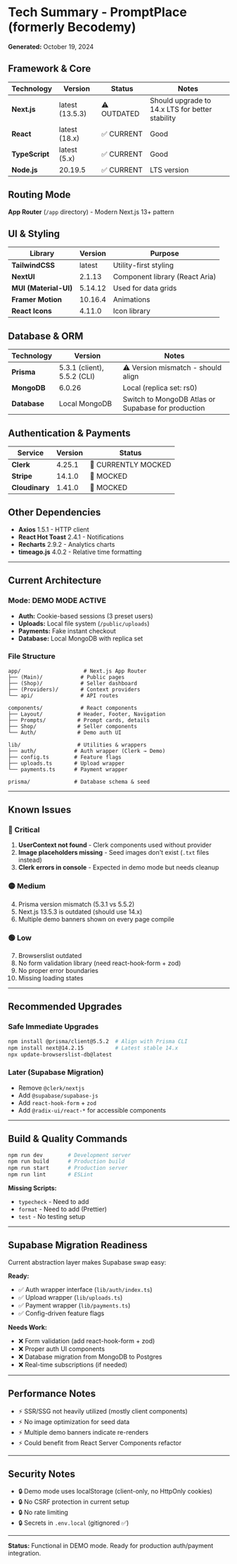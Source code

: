 # Tech Summary - PromptPlace (formerly Becodemy)

**Generated:** October 19, 2024

## Framework & Core

| Technology | Version | Status | Notes |
|------------|---------|--------|-------|
| **Next.js** | latest (13.5.3) | ⚠️ OUTDATED | Should upgrade to 14.x LTS for better stability |
| **React** | latest (18.x) | ✅ CURRENT | Good |
| **TypeScript** | latest (5.x) | ✅ CURRENT | Good |
| **Node.js** | 20.19.5 | ✅ CURRENT | LTS version |

## Routing Mode
**App Router** (`/app` directory) - Modern Next.js 13+ pattern

## UI & Styling

| Library | Version | Purpose |
|---------|---------|---------|
| **TailwindCSS** | latest | Utility-first styling |
| **NextUI** | 2.1.13 | Component library (React Aria) |
| **MUI (Material-UI)** | 5.14.12 | Used for data grids |
| **Framer Motion** | 10.16.4 | Animations |
| **React Icons** | 4.11.0 | Icon library |

## Database & ORM

| Technology | Version | Notes |
|------------|---------|-------|
| **Prisma** | 5.3.1 (client), 5.5.2 (CLI) | ⚠️ Version mismatch - should align |
| **MongoDB** | 6.0.26 | Local (replica set: rs0) |
| **Database** | Local MongoDB | Switch to MongoDB Atlas or Supabase for production |

## Authentication & Payments

| Service | Version | Status |
|---------|---------|--------|
| **Clerk** | 4.25.1 | 🔄 CURRENTLY MOCKED | Will replace with Supabase |
| **Stripe** | 14.1.0 | 🔄 MOCKED | Ready for real integration |
| **Cloudinary** | 1.41.0 | 🔄 MOCKED | Using local storage in demo |

## Other Dependencies

- **Axios** 1.5.1 - HTTP client
- **React Hot Toast** 2.4.1 - Notifications
- **Recharts** 2.9.2 - Analytics charts
- **timeago.js** 4.0.2 - Relative time formatting

---

## Current Architecture

### Mode: DEMO MODE ACTIVE
- **Auth:** Cookie-based sessions (3 preset users)
- **Uploads:** Local file system (`/public/uploads`)
- **Payments:** Fake instant checkout
- **Database:** Local MongoDB with replica set

### File Structure
```
app/                    # Next.js App Router
├── (Main)/            # Public pages
├── (Shop)/            # Seller dashboard
├── (Providers)/       # Context providers
└── api/               # API routes

components/            # React components
├── Layout/           # Header, Footer, Navigation
├── Prompts/          # Prompt cards, details
├── Shop/             # Seller components
└── Auth/             # Demo auth UI

lib/                  # Utilities & wrappers
├── auth/            # Auth wrapper (Clerk → Demo)
├── config.ts        # Feature flags
├── uploads.ts       # Upload wrapper
└── payments.ts      # Payment wrapper

prisma/              # Database schema & seed
```

---

## Known Issues

### 🔴 Critical
1. **UserContext not found** - Clerk components used without provider
2. **Image placeholders missing** - Seed images don't exist (`.txt` files instead)
3. **Clerk errors in console** - Expected in demo mode but needs cleanup

### 🟡 Medium
4. Prisma version mismatch (5.3.1 vs 5.5.2)
5. Next.js 13.5.3 is outdated (should use 14.x)
6. Multiple demo banners shown on every page compile

### 🟢 Low
7. Browserslist outdated
8. No form validation library (need react-hook-form + zod)
9. No proper error boundaries
10. Missing loading states

---

## Recommended Upgrades

### Safe Immediate Upgrades
```bash
npm install @prisma/client@5.5.2  # Align with Prisma CLI
npm install next@14.2.15          # Latest stable 14.x
npx update-browserslist-db@latest
```

### Later (Supabase Migration)
- Remove `@clerk/nextjs`
- Add `@supabase/supabase-js`
- Add `react-hook-form` + `zod`
- Add `@radix-ui/react-*` for accessible components

---

## Build & Quality Commands

```bash
npm run dev        # Development server
npm run build      # Production build
npm run start      # Production server
npm run lint       # ESLint
```

**Missing Scripts:**
- `typecheck` - Need to add
- `format` - Need to add (Prettier)
- `test` - No testing setup

---

## Supabase Migration Readiness

Current abstraction layer makes Supabase swap easy:

**Ready:**
- ✅ Auth wrapper interface (`lib/auth/index.ts`)
- ✅ Upload wrapper (`lib/uploads.ts`)
- ✅ Payment wrapper (`lib/payments.ts`)
- ✅ Config-driven feature flags

**Needs Work:**
- ❌ Form validation (add react-hook-form + zod)
- ❌ Proper auth UI components
- ❌ Database migration from MongoDB to Postgres
- ❌ Real-time subscriptions (if needed)

---

## Performance Notes

- ⚡ SSR/SSG not heavily utilized (mostly client components)
- ⚡ No image optimization for seed data
- ⚡ Multiple demo banners indicate re-renders
- ⚡ Could benefit from React Server Components refactor

---

## Security Notes

- 🔒 Demo mode uses localStorage (client-only, no HttpOnly cookies)
- 🔒 No CSRF protection in current setup
- 🔒 No rate limiting
- 🔒 Secrets in `.env.local` (gitignored ✅)

---

**Status:** Functional in DEMO mode. Ready for production auth/payment integration.

